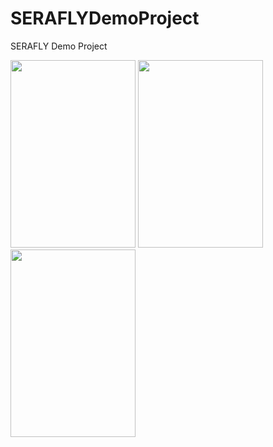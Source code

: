 # SERAFLYDemoProject

SERAFLY Demo Project 

<img src="https://user-images.githubusercontent.com/58390961/133823200-13967587-a76b-4c2d-a648-2e4109a5b413.png" width="200" height="300">

<img src="https://user-images.githubusercontent.com/58390961/133823218-ffaeecbb-f7a6-4fa4-88c4-c1c1940b86f8.png" width="200" height="300">

<img src="https://user-images.githubusercontent.com/58390961/133823222-8b1106a9-8f97-412c-b0be-1d5c755a90d0.png" width="200" height="300">
